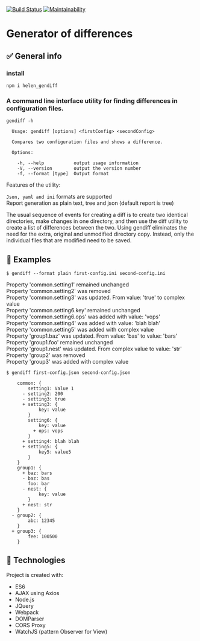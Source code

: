 [![Build Status](https://travis-ci.org/helenkyryliuk/difference-generator.svg?branch=master)](https://travis-ci.org/helenkyryliuk/difference-generator)
[![Maintainability](https://api.codeclimate.com/v1/badges/378e2c06293def1f9e55/maintainability)](https://codeclimate.com/github/helenkyryliuk/difference-generator/maintainability)

#  Generator of differences

## :white_check_mark: General info

### install

```npm i helen_gendiff```

### A command line interface utility for finding differences in configuration files.

```
gendiff -h

  Usage: gendiff [options] <firstConfig> <secondConfig>

  Compares two configuration files and shows a difference.

  Options:

    -h, --help           output usage information
    -V, --version        output the version number
    -f, --format [type]  Output format
```


Features of the utility:

`Json, yaml and ini` formats are supported  
Report generation as plain text, tree and json (default report
 is tree)

The usual sequence of events for creating a diff is to create two identical directories, make changes in one directory, and then use the diff utility to create a list of differences between the two. Using gendiff eliminates the need for the extra, original and unmodified directory copy. Instead, only the individual files that are modified need to be saved.

## :file_folder: Examples

`$ gendiff --format plain first-config.ini second-config.ini`  

Property 'common.setting1' remained unchanged  
Property 'common.setting2' was removed  
Property 'common.setting3' was updated. From value: 'true' to complex value  
Property 'common.setting6.key' remained unchanged  
Property 'common.setting6.ops' was added with value: 'vops'  
Property 'common.setting4' was added with value: 'blah blah'  
Property 'common.setting5' was added with complex value  
Property 'group1.baz' was updated. From value: 'bas' to value: 'bars'  
Property 'group1.foo' remained unchanged  
Property 'group1.nest' was updated. From complex value to value: 'str'  
Property 'group2' was removed  
Property 'group3' was added with complex value  

`$ gendiff first-config.json second-config.json`  

```{
    common: {
        setting1: Value 1
      - setting2: 200
      - setting3: true
      + setting3: {
            key: value
        }
        setting6: {
            key: value
          + ops: vops
        }
      + setting4: blah blah
      + setting5: {
            key5: value5
        }
    }
    group1: {
      + baz: bars
      - baz: bas
        foo: bar
      - nest: {
            key: value
        }
      + nest: str
    }
  - group2: {
        abc: 12345
    }
  + group3: {
        fee: 100500
    }
```
## :hammer: Technologies

Project is created with:
* ES6
* AJAX using Axios
* Node.js
* JQuery
* Webpack
* DOMParser
* CORS Proxy
* WatchJS (pattern Observer for View)